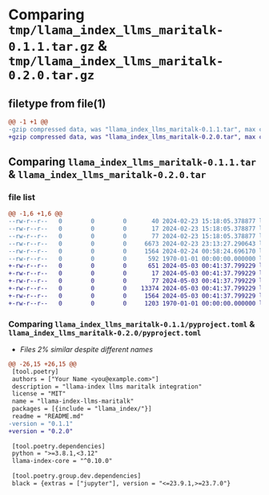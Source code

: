 # Comparing `tmp/llama_index_llms_maritalk-0.1.1.tar.gz` & `tmp/llama_index_llms_maritalk-0.2.0.tar.gz`

## filetype from file(1)

```diff
@@ -1 +1 @@
-gzip compressed data, was "llama_index_llms_maritalk-0.1.1.tar", max compression
+gzip compressed data, was "llama_index_llms_maritalk-0.2.0.tar", max compression
```

## Comparing `llama_index_llms_maritalk-0.1.1.tar` & `llama_index_llms_maritalk-0.2.0.tar`

### file list

```diff
@@ -1,6 +1,6 @@
--rw-r--r--   0        0        0       40 2024-02-23 15:18:05.378877 llama_index_llms_maritalk-0.1.1/README.md
--rw-r--r--   0        0        0       17 2024-02-23 15:18:05.378877 llama_index_llms_maritalk-0.1.1/llama_index/llms/maritalk/BUILD
--rw-r--r--   0        0        0       77 2024-02-23 15:18:05.378877 llama_index_llms_maritalk-0.1.1/llama_index/llms/maritalk/__init__.py
--rw-r--r--   0        0        0     6673 2024-02-23 23:13:27.290643 llama_index_llms_maritalk-0.1.1/llama_index/llms/maritalk/base.py
--rw-r--r--   0        0        0     1564 2024-02-24 00:58:24.696170 llama_index_llms_maritalk-0.1.1/pyproject.toml
--rw-r--r--   0        0        0      592 1970-01-01 00:00:00.000000 llama_index_llms_maritalk-0.1.1/PKG-INFO
+-rw-r--r--   0        0        0      651 2024-05-03 00:41:37.799229 llama_index_llms_maritalk-0.2.0/README.md
+-rw-r--r--   0        0        0       17 2024-05-03 00:41:37.799229 llama_index_llms_maritalk-0.2.0/llama_index/llms/maritalk/BUILD
+-rw-r--r--   0        0        0       77 2024-05-03 00:41:37.799229 llama_index_llms_maritalk-0.2.0/llama_index/llms/maritalk/__init__.py
+-rw-r--r--   0        0        0    13374 2024-05-03 00:41:37.799229 llama_index_llms_maritalk-0.2.0/llama_index/llms/maritalk/base.py
+-rw-r--r--   0        0        0     1564 2024-05-03 00:41:37.799229 llama_index_llms_maritalk-0.2.0/pyproject.toml
+-rw-r--r--   0        0        0     1203 1970-01-01 00:00:00.000000 llama_index_llms_maritalk-0.2.0/PKG-INFO
```

### Comparing `llama_index_llms_maritalk-0.1.1/pyproject.toml` & `llama_index_llms_maritalk-0.2.0/pyproject.toml`

 * *Files 2% similar despite different names*

```diff
@@ -26,15 +26,15 @@
 [tool.poetry]
 authors = ["Your Name <you@example.com>"]
 description = "llama-index llms maritalk integration"
 license = "MIT"
 name = "llama-index-llms-maritalk"
 packages = [{include = "llama_index/"}]
 readme = "README.md"
-version = "0.1.1"
+version = "0.2.0"
 
 [tool.poetry.dependencies]
 python = ">=3.8.1,<3.12"
 llama-index-core = "^0.10.0"
 
 [tool.poetry.group.dev.dependencies]
 black = {extras = ["jupyter"], version = "<=23.9.1,>=23.7.0"}
```


